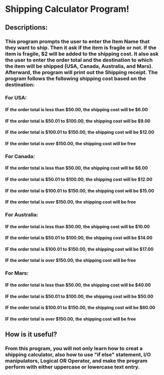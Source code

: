 # Shipping Calculator Program!
## Descriptions:
### This program prompts the user to enter the Item Name that they want to ship. Then it ask if the item is fragile or not. If the item is fragile, $2 will be added to the shipping cost. It also ask the user to enter the order total and the destination to which the item will be shipped (USA, Canada, Australia, and Mars). Afterward, the program will print out the Shipping receipt. The program follows the following shipping cost based on the destination:

### For USA:
#### IF the order total is less than $50.00, the shipping cost will be $6.00
#### IF the order total is $50.01 to $100.00, the shipping cost will be $9.00
#### IF the order total is $100.01 to $150.00, the shipping cost will be $12.00
#### IF the order total is over $150.00, the shipping cost will be free

### For Canada:
#### IF the order total is less than $50.00, the shipping cost will be $8.00
#### IF the order total is $50.01 to $100.00, the shipping cost will be $12.00
#### IF the order total is $100.01 to $150.00, the shipping cost will be $15.00
#### IF the order total is over $150.00, the shipping cost will be free

### For Australia:
#### IF the order total is less than $50.00, the shipping cost will be $10.00
#### IF the order total is $50.01 to $100.00, the shipping cost will be $14.00
#### IF the order total is $100.01 to $150.00, the shipping cost will be $17.00
#### IF the order total is over $150.00, the shipping cost will be free

### For Mars:
#### IF the order total is less than $50.00, the shipping cost will be $40.00
#### IF the order total is $50.01 to $100.00, the shipping cost will be $50.00
#### IF the order total is $100.01 to $150.00, the shipping cost will be $60.00
#### IF the order total is over $150.00, the shipping cost will be free

## How is it useful?
### From this program, you will not only learn how to creat a shipping calculator, also how to use "if else" statement, I/O manipulators, Logical OR Operator, and make the program perform with either uppercase or lowercase text entry. 
